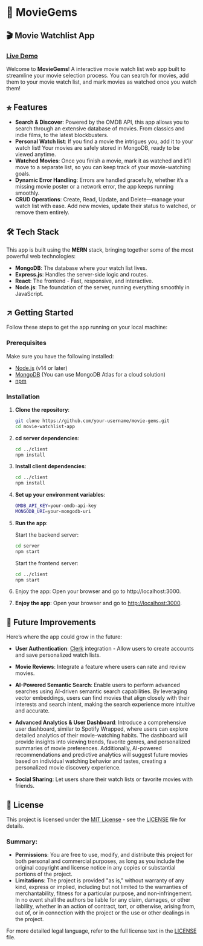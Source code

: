 # 💎 MovieGems

## 🎬 Movie Watchlist App

### [Live Demo](https://www.example.com)

Welcome to **MovieGems**! A interactive movie watch list web app built to streamline your movie selection process. You can search for movies, add them to your movie watch list, and mark movies as watched once you watch them!

## ⭐︎ Features

- **Search & Discover**: Powered by the OMDB API, this app allows you to search through an extensive database of movies. From classics and indie films, to the latest blockbusters.
- **Personal Watch list**: If you find a movie the intrigues you, add it to your watch list! Your movies are safely stored in MongoDB, ready to be viewed anytime.
- **Watched Movies**: Once you finish a movie, mark it as watched and it’ll move to a separate list, so you can keep track of your movie-watching goals.
- **Dynamic Error Handling**: Errors are handled gracefully, whether it’s a missing movie poster or a network error, the app keeps running smoothly.
- **CRUD Operations**: Create, Read, Update, and Delete—manage your watch list with ease. Add new movies, update their status to watched, or remove them entirely.

## 🛠️ Tech Stack

This app is built using the **MERN** stack, bringing together some of the most powerful web technologies:

- **MongoDB**: The database where your watch list lives.
- **Express.js**: Handles the server-side logic and routes.
- **React**: The frontend - Fast, responsive, and interactive.
- **Node.js**: The foundation of the server, running everything smoothly in JavaScript.

## ↗️ Getting Started

Follow these steps to get the app running on your local machine:

### Prerequisites

Make sure you have the following installed:

- [Node.js](https://nodejs.org/) (v14 or later)
- [MongoDB](https://www.mongodb.com/) (You can use MongoDB Atlas for a cloud solution)
- [npm](https://www.npmjs.com/)

### Installation

1. **Clone the repository**:
   ```bash
   git clone https://github.com/your-username/movie-gems.git
   cd movie-watchlist-app
   ```
2. **cd server dependencies**:
   ```bash
   cd ../client
   npm install
   ```
3. **Install client dependencies**:
   ```bash
   cd ../client
   npm install
   ```
4. **Set up your environment variables**:

   ```bash
   OMDB_API_KEY=your-omdb-api-key
   MONGODB_URI=your-mongodb-uri
   ```

5. **Run the app**:

   Start the backend server:

   ```bash
   cd server
   npm start
   ```

   Start the frontend server:

   ```bash
   cd ../client
   npm start
   ```

6. Enjoy the app:
   Open your browser and go to http://localhost:3000.

7. **Enjoy the app**:
   Open your browser and go to [http://localhost:3000](http://localhost:3000).

## 🧩 Future Improvements

Here’s where the app could grow in the future:

- **User Authentication**: [Clerk](https://clerk.com/) integration - Allow users to create accounts and save personalized watch lists.
- **Movie Reviews**: Integrate a feature where users can rate and review movies.
- **AI-Powered Semantic Search**: Enable users to perform advanced searches using AI-driven semantic search capabilities. By leveraging vector embeddings, users can find movies that align closely with their interests and search intent, making the search experience more intuitive and accurate.
- **Advanced Analytics & User Dashboard**: Introduce a comprehensive user dashboard, similar to Spotify Wrapped, where users can explore detailed analytics of their movie-watching habits. The dashboard will provide insights into viewing trends, favorite genres, and personalized summaries of movie preferences. Additionally, AI-powered recommendations and predictive analytics will suggest future movies based on individual watching behavior and tastes, creating a personalized movie discovery experience.

- **Social Sharing**: Let users share their watch lists or favorite movies with friends.

## 📜 License

This project is licensed under the [MIT License](https://opensource.org/licenses/MIT) - see the [LICENSE](LICENSE) file for details.

### Summary:

- **Permissions**: You are free to use, modify, and distribute this project for both personal and commercial purposes, as long as you include the original copyright and license notice in any copies or substantial portions of the project.
- **Limitations**: The project is provided "as is," without warranty of any kind, express or implied, including but not limited to the warranties of merchantability, fitness for a particular purpose, and non-infringement. In no event shall the authors be liable for any claim, damages, or other liability, whether in an action of contract, tort, or otherwise, arising from, out of, or in connection with the project or the use or other dealings in the project.

For more detailed legal language, refer to the full license text in the [LICENSE](LICENSE) file.
